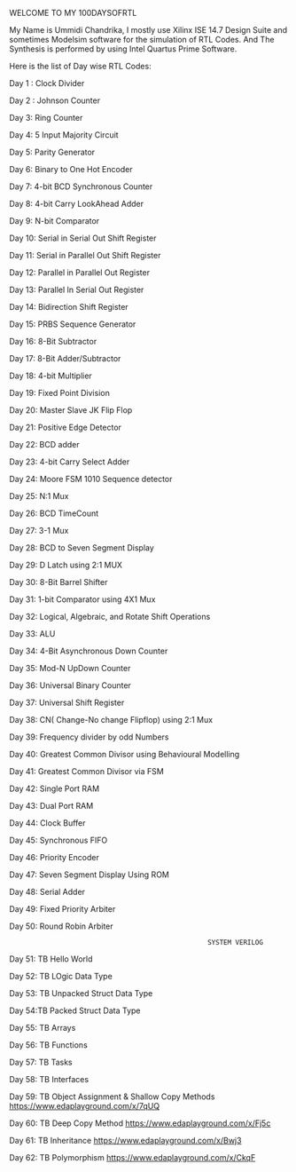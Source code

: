 WELCOME TO MY 100DAYSOFRTL

My Name is Ummidi Chandrika, I mostly use Xilinx ISE 14.7 Design Suite and sometimes Modelsim software for the simulation of RTL Codes. And The Synthesis is performed by using Intel Quartus Prime Software.


Here is the list of Day wise RTL Codes:

Day 1 : Clock Divider


Day 2 : Johnson Counter


Day 3: Ring Counter


Day 4: 5 Input Majority Circuit


Day 5: Parity Generator


Day 6: Binary to One Hot Encoder


Day 7: 4-bit BCD Synchronous Counter


Day 8: 4-bit Carry LookAhead Adder


Day 9: N-bit Comparator


Day 10: Serial in Serial Out Shift Register


Day 11: Serial in Parallel Out Shift Register


Day 12: Parallel in Parallel Out Register


Day 13: Parallel In Serial Out Register


Day 14: Bidirection Shift Register


Day 15: PRBS Sequence Generator


Day 16: 8-Bit Subtractor


Day 17: 8-Bit Adder/Subtractor


Day 18: 4-bit Multiplier


Day 19: Fixed Point Division

Day 20: Master Slave JK Flip Flop

Day 21: Positive Edge Detector

Day 22:	BCD adder

Day 23:	4-bit Carry Select Adder

Day 24:	Moore FSM 1010 Sequence detector

Day 25:	N:1 Mux

Day 26: BCD TimeCount

Day 27: 3-1 Mux

Day 28: BCD to Seven Segment Display

Day 29: D Latch using 2:1 MUX

Day 30: 8-Bit Barrel Shifter

Day 31: 1-bit Comparator using 4X1 Mux

Day 32: Logical, Algebraic, and Rotate Shift Operations

Day 33: ALU

Day 34: 4-Bit Asynchronous Down Counter

Day 35: Mod-N UpDown Counter

Day 36: Universal Binary Counter

Day 37: Universal Shift Register

Day 38: CN( Change-No change Flipflop) using 2:1 Mux

Day 39: Frequency divider by odd Numbers

Day 40: Greatest Common Divisor using Behavioural Modelling

Day 41: Greatest Common Divisor via FSM

Day 42: Single Port RAM

Day 43: Dual Port RAM

Day 44: Clock Buffer

Day 45: Synchronous FIFO

Day 46: Priority Encoder

Day 47: Seven Segment Display Using ROM

Day 48: Serial Adder

Day 49: Fixed Priority Arbiter

Day 50: Round Robin Arbiter

                                                      SYSTEM VERILOG

Day 51: TB Hello World

Day 52: TB LOgic Data Type

Day 53: TB Unpacked Struct Data Type

Day 54:TB Packed Struct Data Type

Day 55: TB Arrays

Day 56: TB Functions

Day 57: TB Tasks

Day 58: TB Interfaces

Day 59: TB Object Assignment & Shallow Copy Methods   https://www.edaplayground.com/x/7qUQ

Day 60: TB Deep Copy Method                           https://www.edaplayground.com/x/Fj5c

Day 61: TB Inheritance  https://www.edaplayground.com/x/Bwj3

Day 62: TB Polymorphism https://www.edaplayground.com/x/CkqF
